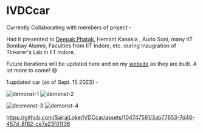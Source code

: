 # IVDCcar
Currently Collaborating with members of project -


Had it presented to [Deepak Phatak](https://en.wikipedia.org/wiki/Deepak_B._Phatak), Hemant Kanakia , Aurio Soni,  many IIT Bombay Alumni, Faculties from IIT Indore, etc.
during Inaugration of Tinkerer's Lab in IIT Indore.


Future Iterations will be updated here and on my [website](https://sairajloke.github.io) as they are built. A lot more to come! 😃


1.updated car (as of Sept. 15 2023) - 

![demonst-1](https://github.com/SairajLoke/IVDCcar/assets/104747561/abfc4695-e871-4e8e-b7c9-7b1c2ddea98e)
![demonst-2](https://github.com/SairajLoke/IVDCcar/assets/104747561/9f82b109-c735-4aeb-9b7d-7b2bdb1c9ffe)

![deomonst-3](https://github.com/SairajLoke/IVDCcar/assets/104747561/da91e8f2-6e32-4479-aa87-61176259936a)
![demonst-4](https://github.com/SairajLoke/IVDCcar/assets/104747561/b9d0b0a6-90f2-4ea4-b4d4-84be159e8e13)

https://github.com/SairajLoke/IVDCcar/assets/104747561/3ab77653-7d46-457d-8f82-ce7a23f01f36


